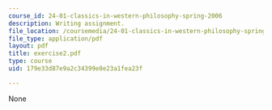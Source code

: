 ```yaml
---
course_id: 24-01-classics-in-western-philosophy-spring-2006
description: Writing assignment.
file_location: /coursemedia/24-01-classics-in-western-philosophy-spring-2006/179e33d87e9a2c34399e0e23a1fea23f_exercise2.pdf
file_type: application/pdf
layout: pdf
title: exercise2.pdf
type: course
uid: 179e33d87e9a2c34399e0e23a1fea23f

---
```

None